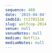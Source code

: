 ```yaml
---
sequence: 488
date: '2015-04-04'
imdbId: tt2781516
slug: wolfcop-2014
venue: null
venueNotes: null
medium: Netflix
mediumNotes: null
---
```


